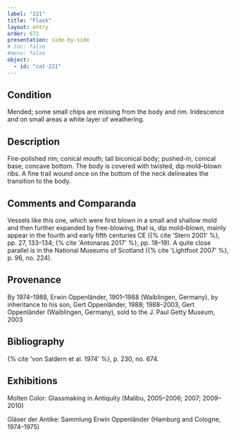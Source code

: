 ```yaml
---
label: "221"
title: "Flask"
layout: entry
order: 672
presentation: side-by-side
# toc: false
#menu: false 
object:
  - id: "cat-221"
---
```


## Condition

Mended; some small chips are missing from the body and rim. Iridescence and on small areas a white layer of weathering.

## Description

Fire-polished rim; conical mouth; tall biconical body; pushed-in, conical base; concave bottom. The body is covered with twisted, dip mold–blown ribs. A fine trail wound once on the bottom of the neck delineates the transition to the body.

## Comments and Comparanda

Vessels like this one, which were first blown in a small and shallow mold and then further expanded by free-blowing, that is, dip mold–blown, mainly appear in the fourth and early fifth centuries CE ({% cite 'Stern 2001' %}, pp. 27, 133–134; {% cite 'Antonaras 2017' %}, pp. 18–19). A quite close parallel is in the National Museums of Scotland ({% cite 'Lightfoot 2007' %}, p. 96, no. 224).

## Provenance

By 1974–1988, Erwin Oppenländer, 1901–1988 (Waiblingen, Germany), by inheritance to his son, Gert Oppenländer, 1988; 1988–2003, Gert Oppenländer (Waiblingen, Germany), sold to the J. Paul Getty Museum, 2003

## Bibliography

{% cite 'von Saldern et al. 1974' %}, p. 230, no. 674.

## Exhibitions

Molten Color: Glassmaking in Antiquity (Malibu, 2005–2006; 2007; 2009–2010)

Gläser der Antike: Sammlung Erwin Oppenländer (Hamburg and Cologne, 1974–1975)